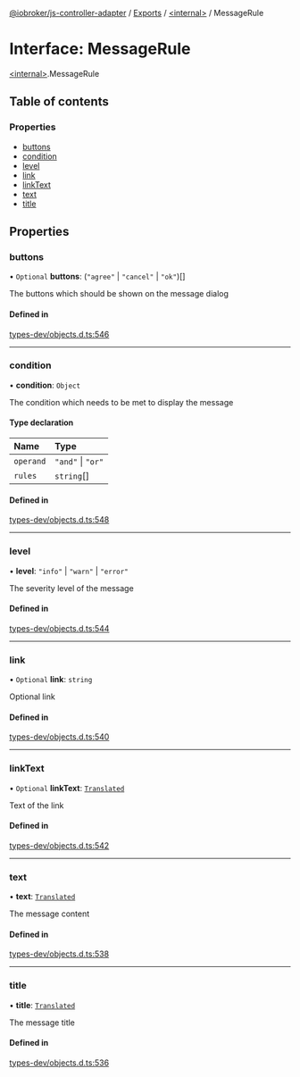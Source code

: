 [@iobroker/js-controller-adapter](../README.md) / [Exports](../modules.md) / [\<internal\>](../modules/internal_.md) / MessageRule

# Interface: MessageRule

[\<internal\>](../modules/internal_.md).MessageRule

## Table of contents

### Properties

- [buttons](internal_.MessageRule.md#buttons)
- [condition](internal_.MessageRule.md#condition)
- [level](internal_.MessageRule.md#level)
- [link](internal_.MessageRule.md#link)
- [linkText](internal_.MessageRule.md#linktext)
- [text](internal_.MessageRule.md#text)
- [title](internal_.MessageRule.md#title)

## Properties

### buttons

• `Optional` **buttons**: (``"agree"`` \| ``"cancel"`` \| ``"ok"``)[]

The buttons which should be shown on the message dialog

#### Defined in

[types-dev/objects.d.ts:546](https://github.com/ioBroker/ioBroker.js-controller/blob/a0e0bc1d/packages/types-dev/objects.d.ts#L546)

___

### condition

• **condition**: `Object`

The condition which needs to be met to display the message

#### Type declaration

| Name | Type |
| :------ | :------ |
| `operand` | ``"and"`` \| ``"or"`` |
| `rules` | `string`[] |

#### Defined in

[types-dev/objects.d.ts:548](https://github.com/ioBroker/ioBroker.js-controller/blob/a0e0bc1d/packages/types-dev/objects.d.ts#L548)

___

### level

• **level**: ``"info"`` \| ``"warn"`` \| ``"error"``

The severity level of the message

#### Defined in

[types-dev/objects.d.ts:544](https://github.com/ioBroker/ioBroker.js-controller/blob/a0e0bc1d/packages/types-dev/objects.d.ts#L544)

___

### link

• `Optional` **link**: `string`

Optional link

#### Defined in

[types-dev/objects.d.ts:540](https://github.com/ioBroker/ioBroker.js-controller/blob/a0e0bc1d/packages/types-dev/objects.d.ts#L540)

___

### linkText

• `Optional` **linkText**: [`Translated`](../modules/internal_.md#translated)

Text of the link

#### Defined in

[types-dev/objects.d.ts:542](https://github.com/ioBroker/ioBroker.js-controller/blob/a0e0bc1d/packages/types-dev/objects.d.ts#L542)

___

### text

• **text**: [`Translated`](../modules/internal_.md#translated)

The message content

#### Defined in

[types-dev/objects.d.ts:538](https://github.com/ioBroker/ioBroker.js-controller/blob/a0e0bc1d/packages/types-dev/objects.d.ts#L538)

___

### title

• **title**: [`Translated`](../modules/internal_.md#translated)

The message title

#### Defined in

[types-dev/objects.d.ts:536](https://github.com/ioBroker/ioBroker.js-controller/blob/a0e0bc1d/packages/types-dev/objects.d.ts#L536)

